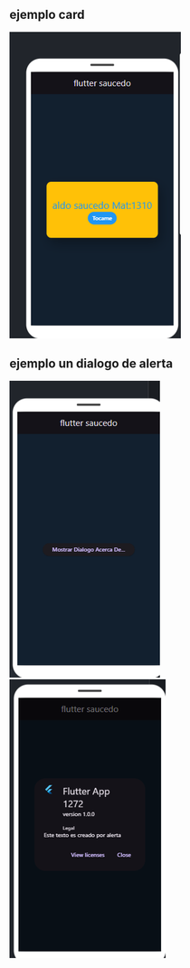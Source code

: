 ## ejemplo card
 ![la tarjeta](caiga.PNG)

 ## ejemplo un dialogo de alerta 

 ![la tarjeta](dialogo.jpg)
 ![la tarjeta](dialogor.jpg)

